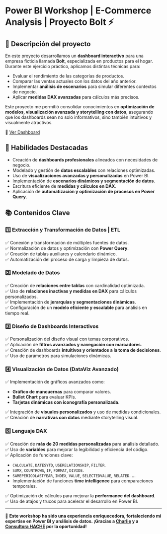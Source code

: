 # Power BI Workshop | E-Commerce Analysis | Proyecto Bolt ⚡

## 📌 Descripción del proyecto
En este proyecto desarrollamos un **dashboard interactivo** para una empresa ficticia llamada **Bolt**, especializada en productos para el hogar. Durante este ejercicio práctico, aplicamos distintas técnicas para:
- Evaluar el rendimiento de las categorías de productos.
- Comparar las ventas actuales con los datos del año anterior.
- Implementar **análisis de escenarios** para simular diferentes contextos de negocio.
- Aplicar **medidas DAX avanzadas** para cálculos más precisos.

Este proyecto me permitió consolidar conocimientos en **optimización de modelos, visualización avanzada y storytelling con datos**, asegurando que los dashboards sean no solo informativos, sino también intuitivos y visualmente atractivos.

🔗 [Ver Dashboard](https://github.com/zsofiaKad/AnalyticsPortfolio/blob/main/PowerBI/E-Commerce%20Analysis_%20Bolt%20%E2%9A%A1_2025/Proyecto_Bolt_2025.pbix)

## 🎯 Habilidades Destacadas
- Creación de **dashboards profesionales** alineados con necesidades de negocio.
- Modelado y gestión de **datos escalables** con relaciones optimizadas.
- Uso de **visualizaciones avanzadas y personalizadas** en Power BI.
- Implementación de **escenarios dinámicos y segmentación de datos**.
- Escritura eficiente de **medidas y cálculos en DAX**.
- Aplicación de **automatización y optimización de procesos en Power Query**.

## 📚 Contenidos Clave
### 1️⃣ Extracción y Transformación de Datos | ETL
✅ Conexión y transformación de múltiples fuentes de datos.  
✅ Normalización de datos y optimización con **Power Query**.  
✅ Creación de tablas auxiliares y calendario dinámico.  
✅ Automatización del proceso de carga y limpieza de datos.

### 2️⃣ Modelado de Datos
✅ Creación de **relaciones entre tablas** con cardinalidad optimizada.  
✅ Uso de **relaciones inactivas y medidas en DAX** para cálculos personalizados.  
✅ Implementación de **jerarquías y segmentaciones dinámicas**.  
✅ Configuración de un **modelo eficiente y escalable** para análisis en tiempo real.

### 3️⃣ Diseño de Dashboards Interactivos
✅ Personalización del diseño visual con temas corporativos.  
✅ Aplicación de **filtros avanzados y navegación con marcadores**.  
✅ Creación de dashboards **intuitivos y orientados a la toma de decisiones**.  
✅ Uso de parámetros para simulaciones dinámicas.

### 4️⃣ Visualización de Datos (DataViz Avanzado)
✅ Implementación de gráficos avanzados como:
- **Gráfico de mancuernas** para comparar valores.
- **Bullet Chart** para evaluar KPIs.
- **Tarjetas dinámicas con iconografía personalizada**.  

✅ Integración de **visuales personalizados** y uso de medidas condicionales.  
✅ Creación de **narrativas con datos** mediante storytelling visual.  

### 5️⃣ Lenguaje DAX
✅ Creación de **más de 20 medidas personalizadas** para análisis detallado.  
✅ Uso de **variables** para mejorar la legibilidad y eficiencia del código.  
✅ Aplicación de funciones clave:
- `CALCULATE`, `DATESYTD`, `USERELATIONSHIP`, `FILTER`.
- `SUMX`, `COUNTROWS`, `IF`, `FORMAT`, `DIVIDE`.
- `SAMEPERIODLASTYEAR`, `INDEX`, `VALUE`, `SELECTEDVALUE`, `RELATED`. ...
- Implementación de funciones **time intelligence** para comparaciones temporales.  

✅ Optimización de cálculos para mejorar la **performance del dashboard**.   
✅ Uso de atajos y trucos para acelerar el desarrollo en Power BI.  

---
📢 **Este workshop ha sido una experiencia enriquecedora, fortaleciendo mi expertise en Power BI y análisis de datos. ¡Gracias a [Charlie](https://www.linkedin.com/in/carlos-bergamo/) y a [Consultora HACHE](https://www.hacheconsultora.com/) por la oportunidad!**  
